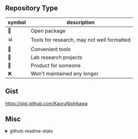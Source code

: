 ## Repository Type

| symbol | description |
| --- | --- |
| :gem: | Open package |
| :bar_chart: | Tools for research, may not well formatted |
| :bread: | Convenient tools |
| :pizza: | Lab research projects |
| :chestnut: | Product for someone |
| :x: | Won't maintained any longer |

## Gist

<https://gist.github.com/KaoruNishikawa>

## Misc

<details><summary>github-readme-stats</summary>
  
[![GitHub Stats](https://github-readme-stats.vercel.app/api?username=KaoruNishikawa&count_private=true&show_icons=true&theme=cobalt)](https://github.com/anuraghazra/github-readme-stats)
  
[![Top Langs](https://github-readme-stats.vercel.app/api/top-langs/?username=KaoruNishikawa&langs_count=8&hide=Jupyter%20Notebook&theme=cobalt)](https://github.com/anuraghazra/github-readme-stats)
  
</details>
